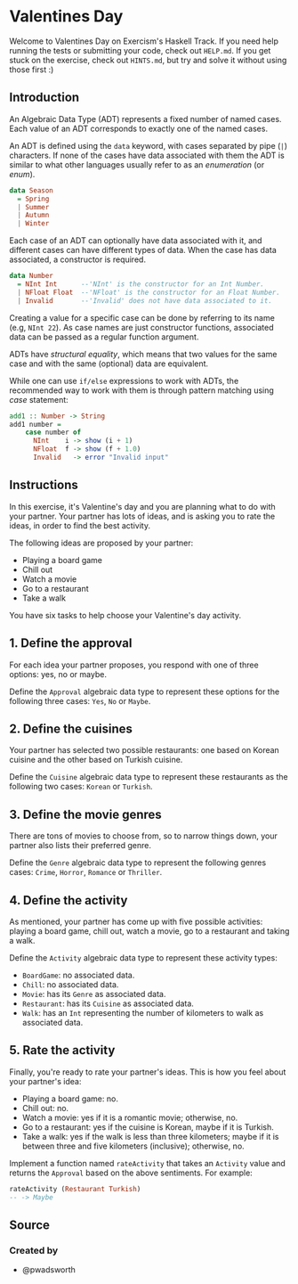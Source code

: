 # Valentines Day

Welcome to Valentines Day on Exercism's Haskell Track.
If you need help running the tests or submitting your code, check out `HELP.md`.
If you get stuck on the exercise, check out `HINTS.md`, but try and solve it without using those first :)

## Introduction

An Algebraic Data Type (ADT) represents a fixed number of named cases.
Each value of an ADT corresponds to exactly one of the named cases.

An ADT is defined using the `data` keyword, with cases separated by pipe (`|`) characters.
If none of the cases have data associated with them the ADT is similar to what other languages usually refer to as an _enumeration_ (or _enum_).

```haskell
data Season
  = Spring
  | Summer
  | Autumn
  | Winter
```

Each case of an ADT can optionally have data associated with it, and different cases can have different types of data.
When the case has data associated, a constructor is required.

```haskell
data Number
  = NInt Int      --'NInt' is the constructor for an Int Number.
  | NFloat Float  --'NFloat' is the constructor for an Float Number.
  | Invalid       --'Invalid' does not have data associated to it.
```

Creating a value for a specific case can be done by referring to its name (e.g, `NInt 22`).
As case names are just constructor functions, associated data can be passed as a regular function argument.

ADTs have _structural equality_, which means that two values for the same case and with the same (optional) data are equivalent.

While one can use `if/else` expressions to work with ADTs, the recommended way to work with them is through pattern matching using _case_ statement:

```haskell
add1 :: Number -> String
add1 number =
    case number of
      NInt    i -> show (i + 1)
      NFloat  f -> show (f + 1.0)
      Invalid   -> error "Invalid input"
```

## Instructions

In this exercise, it's Valentine's day and you are planning what to do with your partner.
Your partner has lots of ideas, and is asking you to rate the ideas, in order to find the best activity.

The following ideas are proposed by your partner:

- Playing a board game
- Chill out
- Watch a movie
- Go to a restaurant
- Take a walk

You have six tasks to help choose your Valentine's day activity.

## 1. Define the approval

For each idea your partner proposes, you respond with one of three options: yes, no or maybe.

Define the `Approval` algebraic data type to represent these options for the following three cases: `Yes`, `No` or `Maybe`.

## 2. Define the cuisines

Your partner has selected two possible restaurants: one based on Korean cuisine and the other based on Turkish cuisine.

Define the `Cuisine` algebraic data type to represent these restaurants as the following two cases: `Korean` or `Turkish`.

## 3. Define the movie genres

There are tons of movies to choose from, so to narrow things down, your partner also lists their preferred genre.

Define the `Genre` algebraic data type to represent the following genres cases: `Crime`, `Horror`, `Romance` or `Thriller`.

## 4. Define the activity

As mentioned, your partner has come up with five possible activities: playing a board game, chill out, watch a movie, go to a restaurant and taking a walk.

Define the `Activity` algebraic data type to represent these activity types:

- `BoardGame`: no associated data.
- `Chill`: no associated data.
- `Movie`: has its `Genre` as associated data.
- `Restaurant`: has its `Cuisine` as associated data.
- `Walk`: has an `Int` representing the number of kilometers to walk as associated data.

## 5. Rate the activity

Finally, you're ready to rate your partner's ideas.
This is how you feel about your partner's idea:

- Playing a board game: no.
- Chill out: no.
- Watch a movie: yes if it is a romantic movie; otherwise, no.
- Go to a restaurant: yes if the cuisine is Korean, maybe if it is Turkish.
- Take a walk: yes if the walk is less than three kilometers; maybe if it is between three and five kilometers (inclusive); otherwise, no.

Implement a function named `rateActivity` that takes an `Activity` value and returns the `Approval` based on the above sentiments.
For example:

```haskell
rateActivity (Restaurant Turkish)
-- -> Maybe
```

## Source

### Created by

- @pwadsworth
